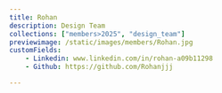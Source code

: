 ```yaml
---
title: Rohan
description: Design Team
collections: ["members>2025", "design_team"]
previewimage: /static/images/members/Rohan.jpg
customFields:
    - Linkedin: www.linkedin.com/in/rohan-a09b11298
    - Github: https://github.com/Rohanjjj

---
```

